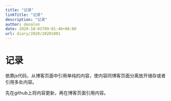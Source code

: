 ```yaml
---
title: "记录"
linkTitle: "记录"
description: "记录"
author: denalon
date: 2020-10-01T09:01:40+08:00
url: diary/2020/20201001
---
```


# 记录

依靠js代码，从博客页面中引用单纯的内容，使内容同博客页面分离放开储存或者引用多处内容。

先在github上将内容更新，再在博客页面引用内容。
